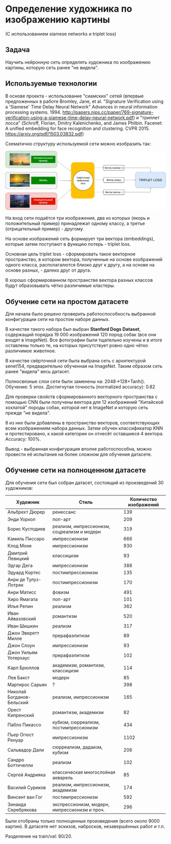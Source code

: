 # Определение художника по изображению картины
(С использованием siamese networks и triplet loss)

## Задача
Научить нейронную сеть определять художника по изображению картины, которую сеть ранее "не видела".

## Используемые технологии
В основе проекта - использование "сиамских" сетей (впервые предложенных в работе Bromley, Jane, et al. "Signature Verification using a 'Siamese' Time Delay Neural Network" Advances in neural information processing systems. 1994. http://papers.nips.cc/paper/769-signature-verification-using-a-siamese-time-delay-neural-network.pdf) и "триплет лосса"
(Schroff, Florian, Dmitry Kalenichenko, and James Philbin. Facenet: A unified embedding for face recognition and clustering. CVPR 2015. https://arxiv.org/pdf/1503.03832.pdf)


Схематично структуру используемой сети можно изобразить так:


![Diagram with siamese network with triplet loss](/images/siamese-triplet-diagram.jpg)


На вход сети подаётся три изображения, два из которых (якорь и положительный пример) принадлежат одному классу, а третье (отрицательный пример) - другому.

На основе изображений сеть формирует три вектора (embeddings), которые затем поступают в функцию потерь - triplet loss.

Основная цель triplet loss - сформировать такое векторное пространство, в котором вектора, полученные на основе изображений одного класса, располагалются близко друг к другу, а на основе на основе разных, - далеко друг от друга.

В хорошо сформированном пространстве вектора разных классов будут образовывать чётко различимые кластеры.

## Обучение сети на простом датасете
Для начала было решено проверить работоспособность выбранной конфигурации сети на простом наборе данных.

В качестве такого набора был выбран **Stanford Dogs Dataset**, содержащий порядка 19 000 изображений 120 пород собак (все они входят в ImageNet).
Все фотографии были тщательно изучены и в итоге оставлены только те, на которых присутствует ровно одно чётко различимое животное.

В качестве свёрточной сети была выбрана сеть с архитектурой senet154, предварительно обученная на ImageNet. Таким образом сеть ранее "видела" весь датасет.

Полносвязные слои сети были заменены на: 2048->128+Tanh().
Обучение: 5 эпох.
Достигнутая точность (normalized accuracy): 0.82

Для проверки свойств сформированного векторного пространства с помощью CNN были получены вектора для 12 изображений "Китайской хохлатой" породы собак, которой нет в ImageNet и которую сеть прежде "не видела".

8 из них были добавлены в пространство векторов, соответствующих всем изображениям набора данных.
Затем обучен классификатор KNN и протестировано, к какой категории он отнесёт оставшиеся 4 вектора. Accuracy: 100%.

Вывод - выбранная конфигурация вполне работоспособна, можно провести её испытания на более сложном для обучения датасете.

## Обучение сети на полноценном датасете
Для обучения сети был собран датасет, состоящий из произведений 30 художников:

| Художник | Стиль | Количество изображений |
| ---           | --- | --- |
| Альбрехт Дюрер | ренессанс | 139 |
| Энди Уорхол | поп-арт | 209 |
| Борис Кустодиев | реализм, импрессионизм, соцреализм и модерн | 319 |
| Камиль Писсаро | импрессионизм | 666 |
| Клод Моне | импрессионизм | 930 |
| Дмитрий Левицкий | классицизм | 93 |
| Эдгар Дега | импрессионизм | 388 |
| Эдуард Кортес | постимпрессионизм | 135 |
| Анри де Тулуз-Лотрек | постимпрессионизм | 170 |
| Анри Матисс | фовизм | 491 |
| Хиро Ямагата | поп-арт | 101 |
| Илья Репин | реализм | 362 |
| Иван Айвазовский | романтизм | 520 |
| Иван Шишкин | реализм | 317 |
| Джон Эверетт Милле | прерафаэлитизм | 89 |
| Джон Слоун | импрессионизм | 93 |
| Джон Уильям Уотерхаус | прерафаэлитизм | 102 |
| Карл Брюллов | академизм, романтизм, классицизм | 114 |
| Лев Бакст | модерн | 85 |
| Мартирос Сарьян | ? | 398 |
| Николай Богданов-Бельский | реализм, импрессионизм | 165 |
| Орест Кипренский | романтизм, академизм | 82 |
| Пабло Пикассо | кубизм, сюрреализм, постимпрессионизм | 434 |
| Пьер Огюст Ренуар | импрессионизм | 1102 |
| Сальвадор Дали | сюрреализм, дадаизм, кубизм | 206 |
| Сандро Боттичелли | реализм | 102 |
| Сергей Андрияка | классическая многослойная акварель | 85 |
| Василий Суриков | реализм, импрессионизм, академизм | 174 |
| Винсент ван Гог | постимпрессионизм | 592 |
| Зинаида Серебрякова | экспрессионизм, модерн, импрессионизм и проч. | 296 |

Были отобраны только полноценные произведения (всего около 9000 картин). В датасете нет эскизов, набросков, незавершённых работ и т.п.

Разделение на train/val: 80/20.

